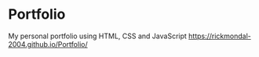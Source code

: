 # Portfolio
My personal portfolio using HTML, CSS and JavaScript
https://rickmondal-2004.github.io/Portfolio/
